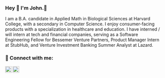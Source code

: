 ### Hey 👋 I'm John.🐺

I am a B.A. candidate in Applied Math in Biological Sciences at Harvard College, with a secondary in Computer Science. I enjoy consumer-facing products with a specialization in healthcare and education. I have interned / will intern at tech and financial companies, serving as a Software Engineering Fellow for Bessemer Venture Partners, Product Manager Intern at StubHub, and Venture Investment Banking Summer Analyst at Lazard. 

### 🤝 Connect with me:

<a href="https://www.linkedin.com/in/rhojohn/"><img align="left" src="https://raw.githubusercontent.com/yushi1007/yushi1007/main/images/linkedin.svg" alt="John Rho | LinkedIn" width="21px"/></a>
<a href="https://johnrho.medium.com/"><img align="left" src="https://raw.githubusercontent.com/yushi1007/yushi1007/main/images/medium.svg" alt="John Rho | Medium" width="21px"/></a>
</br>
